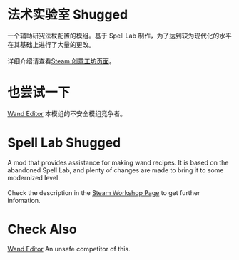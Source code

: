 # 法术实验室 Shugged
一个辅助研究法杖配置的模组。基于 Spell Lab 制作，为了达到较为现代化的水平在其基础上进行了大量的更改。<br>
<br>
详细介绍请查看[Steam 创意工坊页面](https://steamcommunity.com/sharedfiles/filedetails/?id=3284126816)。<br>
# 也尝试一下
[Wand Editor](https://github.com/KagiamamaHIna/Wand-Editor) 本模组的不安全模组竞争者。

# Spell Lab Shugged
A mod that provides assistance for making wand recipes. It is based on the abandoned Spell Lab, and plenty of changes are made to bring it to some modernized level.<br>
<br>
Check the description in the [Steam Workshop Page](https://steamcommunity.com/sharedfiles/filedetails/?id=3284126816) to get further infomation.<br>
# Check Also
[Wand Editor](https://github.com/KagiamamaHIna/Wand-Editor) An unsafe competitor of this.
